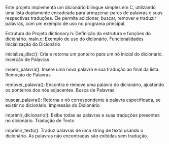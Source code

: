 Este projeto implementa um dicionário bilíngue simples em C, utilizando uma lista duplamente encadeada para armazenar pares de palavras e suas respectivas traduções. Ele permite adicionar, buscar, remover e traduzir palavras, com um exemplo de uso no programa principal.

Estrutura do Projeto
dictionary.h: Definição da estrutura e funções do dicionário.
main.c: Exemplo de uso do dicionário.
Funcionalidades
Inicialização do Dicionário

inicializa_disc(): Cria e retorna um ponteiro para um nó inicial do dicionário.
Inserção de Palavras

inserir_palavra(): Insere uma nova palavra e sua tradução ao final da lista.
Remoção de Palavras

remover_palavra(): Encontra e remove uma palavra do dicionário, ajustando os ponteiros dos nós adjacentes.
Busca de Palavras

buscar_palavra(): Retorna o nó correspondente à palavra especificada, se existir no dicionário.
Impressão do Dicionário

imprimir_dicionario(): Exibe todas as palavras e suas traduções presentes no dicionário.
Tradução de Texto

imprimir_texto(): Traduz palavras de uma string de texto usando o dicionário. As palavras não encontradas são exibidas sem tradução.
